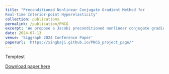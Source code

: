 ```yaml
---
title: "Preconditioned Nonlinear Conjugate Gradient Method for
Real-time Interior-point Hyperelasticity"
collection: publications
permalink: /publication/PNCG
excerpt: 'We propose a Jacobi preconditioned nonlinear conjugate gradient method for elastic deformation with IPC, and implement it with Taichi'
date: 2024-07-13
venue: 'Siggraph 2024 Conference Paper'
paperurl: 'https://xingbaji.github.io/PNCG_project_page/'
---
```

Temptest

[Download paper here](http://academicpages.github.io/files/PNCG_offcial.pdf)
